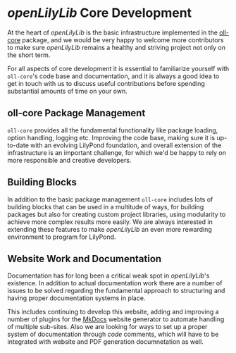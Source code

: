 # *openLilyLib* Core Development

At the heart of *openLilyLib* is the basic infrastructure implemented in the
[oll-core](../oll-core/index.html) package, and we would be very happy to
welcome more contributors to make sure *openLilyLib* remains a healthy and
striving project not only on the short term.

For all aspects of core development it is essential to familiarize yourself with
`oll-core`'s code base and documentation, and it is always a good idea to get in
touch with us to discuss useful contributions before spending substantial
amounts of time on your own.

## oll-core Package Management

`oll-core` provides all the fundamental functionality like package loading,
option handling, logging etc. Improving the code base, making sure it is
up-to-date with an evolving LilyPond foundation, and overall extension of the
infrastructure is an important challenge, for which we'd be happy to rely on
more responsible and creative developers.

## Building Blocks

In addition to the basic package management `oll-core` includes lots of building
blocks that can be used in a multitude of ways, for building packages but also
for creating custom project libraries, using modularity to achieve more complex
results more easily. We are always interested in extending these features to
make *openLilyLib* an even more rewarding environment to program for LilyPond.

## Website Work and Documentation

Documentation has for long been a critical weak spot in *openLilyLib*'s
existence. In addition to actual documentation work there are a number of issues
to be solved regarding the fundamental approach to structuring and having proper
documentation systems in place.

This includes continuing to develop this website, adding and improving a number
of plugins for the [MkDocs](https://www.mkdocs.org/) website generator to
automate handling of multiple sub-sites. Also we are looking for ways to set up
a proper system of documentation through *code* comments, which will have to be
integrated with website and PDF generation documnetation as well.
